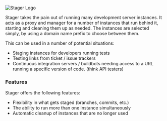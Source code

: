 ![Stager Logo](http://go-stager.github.io/img/logo.png)

Stager takes the pain out of running many development server instances.
It acts as a proxy and manager for a number of instances that run behind it,
starting and cleaning them up as needed. The instances are selected simply, by using
a domain name prefix to choose between them.

This can be used in a number of potential situations:
* Staging instances for developers running tests
* Testing links from ticket / issue trackers
* Continuous integration servers / buildbots needing access to a URL running a specific version of code. (think API testers)

### Features

Stager offers the following features:

 - Flexibility in what gets staged (branches, commits, etc.)
 - The ability to run more than one instance simultaneously
 - Automatic cleanup of instances that are no longer used
